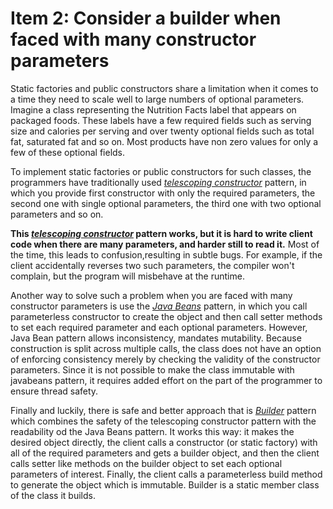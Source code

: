 # Item 2: Consider a builder when faced with many constructor parameters

Static factories and public constructors share a limitation when it comes to a time 
they need to  scale well to large numbers of optional parameters. Imagine a class
representing the Nutrition Facts label that appears on packaged foods. These labels have a few required fields such as serving size and 
calories per serving and over twenty optional fields such as total fat, saturated fat and so on. Most products
have non zero values for only a few of these optional fields.


To implement static factories or public constructors for such classes, the programmers have traditionally 
used [_telescoping constructor_](https://github.com/farruhx/java-best-practices/tree/master/src/item2/telescoping_constructor_pattern) pattern, in which you provide first constructor with only the required parameters,
the second one with single optional parameters, the third one with two optional parameters and so on.


**This [_telescoping constructor_](https://github.com/farruhx/java-best-practices/tree/master/src/item2/telescoping_constructor_pattern) pattern works, but it is hard to write 
client code when there are many parameters, and harder still to read it.** Most of the time, this leads to confusion,resulting in subtle bugs. For example,
if the client accidentally reverses two such parameters, the compiler won't complain, but the program will misbehave at the runtime.

Another way to solve such a problem when you are faced with many constructor parameters is use the [_Java Beans_](https://github.com/farruhx/java-best-practices/tree/master/src/item2/javabeans_pattern) pattern, in which you call
parameterless constructor to create the object and then call setter methods to set each required parameter and each optional parameters. However, Java Bean pattern allows inconsistency, mandates mutability. Because construction is split across multiple calls, the class does not have
an option  of enforcing consistency merely by checking the validity of the constructor parameters. Since it is not possible to make the class immutable with javabeans pattern, it requires added effort on the part of the programmer to ensure thread safety.

Finally and luckily, there is safe and better approach that is [_Builder_](https://github.com/farruhx/java-best-practices/tree/master/src/item2/builder_pattern) pattern which combines the safety of the telescoping constructor pattern
with the readability od the Java Beans pattern. It works this way: it makes the desired object directly, the client calls a constructor (or static factory) with all of the required parameters
and gets a builder object, and then the client calls setter like methods on the builder object to set each optional parameters of interest.
Finally, the client calls a parameterless build method to generate the object which is immutable.
Builder is a static member class of the class it builds.



